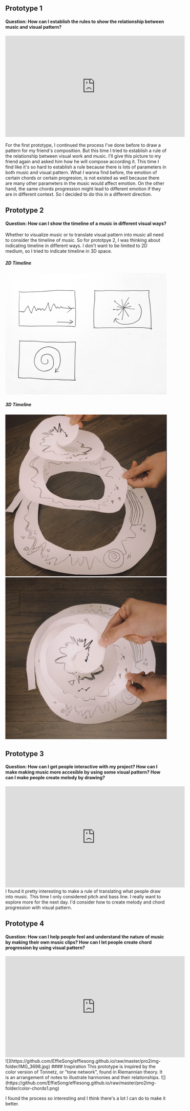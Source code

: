 ## Prototype 1
#### Question: How can I establish the rules to show the relationship between music and visual pattern?
<iframe width="560" height="315" src="https://www.youtube.com/embed/UK5oyO7au0A" frameborder="0" allow="accelerometer; autoplay; encrypted-media; gyroscope; picture-in-picture" allowfullscreen></iframe>

For the first prototype, I continued the process I've done before to draw a pattern for my friend's composition. But this time I tried to establish a rule of the relationship between visual work and music. I'll give this picture to my friend again and asked him how he will compose according it. This time I find like it's so hard to establish a rule because there is lots of parameters in both music and visual pattern. What I wanna find before, the emotion of certain chords or certain progresion, is not existed as well because there are many other parameters in the music would affect emotion. On the other hand, the same chords progression might lead to different emotion if they are in different context. So I decided to do this in a different direction.

## Prototype 2
#### Question: How can I show the timeline of a music in different visual ways?
Whether to visualize music or to translate visual pattern into music all need to consider the timeline of music. So for prototpye 2, I was thinking about indicating timeline in different ways. I don't want to be limited to 2D medium, so I tried to indicate timeline in 3D space. 

##### 2D Timeline
![](https://github.com/EffieSong/effiesong.github.io/raw/master/pro2img-folder/IMG_3663.jpg)
##### 3D Timeline
![](https://github.com/EffieSong/effiesong.github.io/raw/master/pro2img-folder/IMG_3661.jpg)
![](https://github.com/EffieSong/effiesong.github.io/raw/master/pro2img-folder/IMG_3660.jpg)

## Prototype 3
#### Question: How can I get people interactive with my project? How can I make making music more accesible by using some visual pattern? How can I make people create melody by drawing?
<iframe width="560" height="315" src="https://www.youtube.com/embed/cFtoYe1XPtk" frameborder="0" allow="accelerometer; autoplay; encrypted-media; gyroscope; picture-in-picture" allowfullscreen></iframe>
I found it pretty interesting to make a rule of translating what people draw into music. This time I only considered pitch and bass line. I really want to explore more for the next day. I'd consider how to create melody and chord progression with visual pattern.


## Prototype 4
#### Question: How can I help people feel and understand the nature of music by making their own music clips? How can I let people create chord progression by using visual pattern?
<iframe width="560" height="315" src="https://www.youtube.com/embed/28omnvRgjCE" frameborder="0" allow="accelerometer; autoplay; encrypted-media; gyroscope; picture-in-picture" allowfullscreen></iframe>
![](https://github.com/EffieSong/effiesong.github.io/raw/master/pro2img-folder/IMG_3698.jpg)
#### Inspiration
This prototype is inspired by the color version of Tonnetz, or "tone network", found in Riemannian theory. It is an arrangement of notes to illustrate harmonies and their relationships.
![](https://github.com/EffieSong/effiesong.github.io/raw/master/pro2img-folder/color-chords1.png)

I found the process so interesting and I think there's a lot I can do to make it better.

